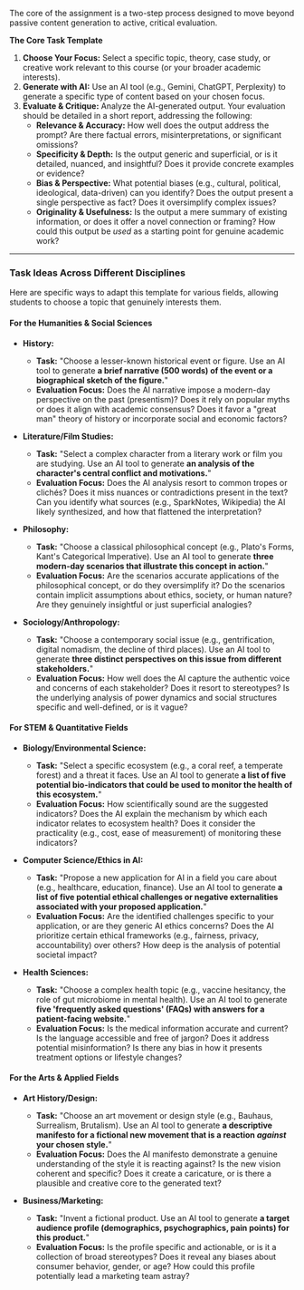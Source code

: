 The core of the assignment is a two-step process designed to move beyond passive content generation to active, critical evaluation.

**The Core Task Template**

1.  **Choose Your Focus:** Select a specific topic, theory, case study, or creative work relevant to this course (or your broader academic interests).
2.  **Generate with AI:** Use an AI tool (e.g., Gemini, ChatGPT, Perplexity) to generate a specific type of content based on your chosen focus.
3.  **Evaluate & Critique:** Analyze the AI-generated output. Your evaluation should be detailed in a short report, addressing the following:
    * **Relevance & Accuracy:** How well does the output address the prompt? Are there factual errors, misinterpretations, or significant omissions?
    * **Specificity & Depth:** Is the output generic and superficial, or is it detailed, nuanced, and insightful? Does it provide concrete examples or evidence?
    * **Bias & Perspective:** What potential biases (e.g., cultural, political, ideological, data-driven) can you identify? Does the output present a single perspective as fact? Does it oversimplify complex issues?
    * **Originality & Usefulness:** Is the output a mere summary of existing information, or does it offer a novel connection or framing? How could this output be *used* as a starting point for genuine academic work?

---

### Task Ideas Across Different Disciplines

Here are specific ways to adapt this template for various fields, allowing students to choose a topic that genuinely interests them.

#### **For the Humanities & Social Sciences**

* **History:**
    * **Task:** "Choose a lesser-known historical event or figure. Use an AI tool to generate **a brief narrative (500 words) of the event or a biographical sketch of the figure.**"
    * **Evaluation Focus:** Does the AI narrative impose a modern-day perspective on the past (presentism)? Does it rely on popular myths or does it align with academic consensus? Does it favor a "great man" theory of history or incorporate social and economic factors?

* **Literature/Film Studies:**
    * **Task:** "Select a complex character from a literary work or film you are studying. Use an AI tool to generate **an analysis of the character's central conflict and motivations.**"
    * **Evaluation Focus:** Does the AI analysis resort to common tropes or clichés? Does it miss nuances or contradictions present in the text? Can you identify what sources (e.g., SparkNotes, Wikipedia) the AI likely synthesized, and how that flattened the interpretation?

* **Philosophy:**
    * **Task:** "Choose a classical philosophical concept (e.g., Plato's Forms, Kant's Categorical Imperative). Use an AI tool to generate **three modern-day scenarios that illustrate this concept in action.**"
    * **Evaluation Focus:** Are the scenarios accurate applications of the philosophical concept, or do they oversimplify it? Do the scenarios contain implicit assumptions about ethics, society, or human nature? Are they genuinely insightful or just superficial analogies?

* **Sociology/Anthropology:**
    * **Task:** "Choose a contemporary social issue (e.g., gentrification, digital nomadism, the decline of third places). Use an AI tool to generate **three distinct perspectives on this issue from different stakeholders.**"
    * **Evaluation Focus:** How well does the AI capture the authentic voice and concerns of each stakeholder? Does it resort to stereotypes? Is the underlying analysis of power dynamics and social structures specific and well-defined, or is it vague?

#### **For STEM & Quantitative Fields**

* **Biology/Environmental Science:**
    * **Task:** "Select a specific ecosystem (e.g., a coral reef, a temperate forest) and a threat it faces. Use an AI tool to generate **a list of five potential bio-indicators that could be used to monitor the health of this ecosystem.**"
    * **Evaluation Focus:** How scientifically sound are the suggested indicators? Does the AI explain the mechanism by which each indicator relates to ecosystem health? Does it consider the practicality (e.g., cost, ease of measurement) of monitoring these indicators?

* **Computer Science/Ethics in AI:**
    * **Task:** "Propose a new application for AI in a field you care about (e.g., healthcare, education, finance). Use an AI tool to generate **a list of five potential ethical challenges or negative externalities associated with your proposed application.**"
    * **Evaluation Focus:** Are the identified challenges specific to your application, or are they generic AI ethics concerns? Does the AI prioritize certain ethical frameworks (e.g., fairness, privacy, accountability) over others? How deep is the analysis of potential societal impact?

* **Health Sciences:**
    * **Task:** "Choose a complex health topic (e.g., vaccine hesitancy, the role of gut microbiome in mental health). Use an AI tool to generate **five 'frequently asked questions' (FAQs) with answers for a patient-facing website.**"
    * **Evaluation Focus:** Is the medical information accurate and current? Is the language accessible and free of jargon? Does it address potential misinformation? Is there any bias in how it presents treatment options or lifestyle changes?

#### **For the Arts & Applied Fields**

* **Art History/Design:**
    * **Task:** "Choose an art movement or design style (e.g., Bauhaus, Surrealism, Brutalism). Use an AI tool to generate **a descriptive manifesto for a fictional new movement that is a reaction *against* your chosen style.**"
    * **Evaluation Focus:** Does the AI manifesto demonstrate a genuine understanding of the style it is reacting against? Is the new vision coherent and specific? Does it create a caricature, or is there a plausible and creative core to the generated text?

* **Business/Marketing:**
    * **Task:** "Invent a fictional product. Use an AI tool to generate **a target audience profile (demographics, psychographics, pain points) for this product.**"
    * **Evaluation Focus:** Is the profile specific and actionable, or is it a collection of broad stereotypes? Does it reveal any biases about consumer behavior, gender, or age? How could this profile potentially lead a marketing team astray?